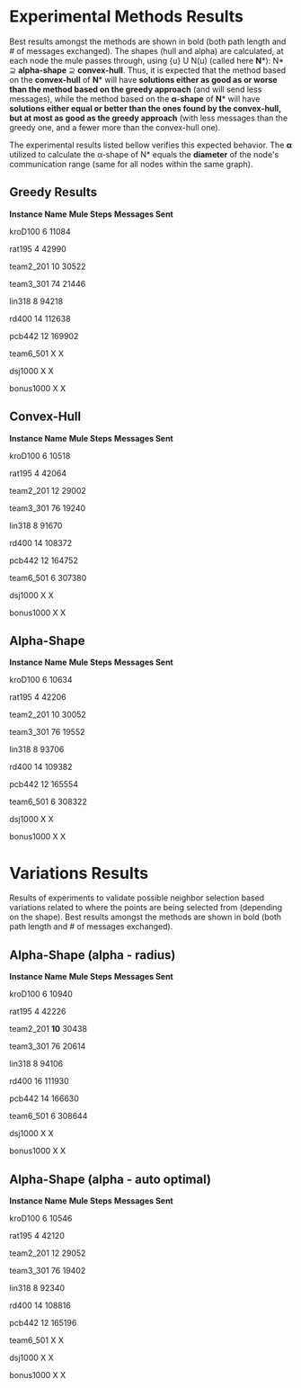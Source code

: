 # Experimental Methods Results
Best results amongst the methods are shown in bold (both path length and # of messages exchanged). The shapes (hull and alpha) are calculated, at each node the mule passes through, using {u} U N(u) (called here **N***): N* <span>&#x2287;</span> **alpha-shape**  <span>&#x2287;</span> **convex-hull**. Thus, it is expected that the method based on the **convex-hull** of **N*** will have **solutions either as good as or worse than the method based on the greedy approach** (and will send less messages), while the method based on the  **<span>&#x3B1;</span>-shape** of **N*** will have **solutions either equal or better than the ones found by the convex-hull, but at most as good as the greedy approach** (with less messages than the greedy one, and a fewer more than the convex-hull one). 

The experimental results listed bellow verifies this expected behavior. The **<span>&#x3B1;</span>** utilized to calculate the <span>&#x3B1;</span>-shape of N* equals the **diameter** of the node's communication range (same for all nodes within the same graph).

## Greedy Results

**Instance Name**  **Mule Steps**  **Messages Sent**

kroD100  			 6        		   11084

rat195 		   	 4       		    42990

team2_201    	10      		   30522

team3_301    	74      		   21446

lin318            	  8      		    94218

rd400             	14     		    112638

pcb442          	12     		    169902

team6_501          X     		    X

dsj1000				X     		    X

bonus1000  		X     		    X

## Convex-Hull

**Instance Name**  **Mule Steps**  **Messages Sent**

kroD100  			 6       		   10518

rat195 		   	  4       		    42064

team2_201    	 12      		   29002

team3_301    	 76      		   19240

lin318            	   8      		    91670

rd400             	 14     		   108372

pcb442          	 12     		   164752

team6_501         6     		    307380

dsj1000			  X     		    X

bonus1000  	  X     		    X

## Alpha-Shape

**Instance Name**  **Mule Steps**  **Messages Sent**

kroD100  			 6        		   10634

rat195 		   	  4       		     42206

team2_201    	 10      		     30052

team3_301    	 76      		    19552

lin318            	   8      		     93706

rd400             	 14     		     109382

pcb442          	 12     		     165554

team6_501          6     		      308322

dsj1000				X     		    X

bonus1000  		X     		    X

# Variations Results

Results of experiments to validate possible neighbor selection based variations related to where the points are being selected from (depending on the shape). Best results amongst the methods are shown in bold (both path length and # of messages exchanged).

## Alpha-Shape (alpha - radius)

**Instance Name**  **Mule Steps**  **Messages Sent**

kroD100  			 6        		   10940

rat195 		   	  4       		     42226

team2_201    	 **10**      		     30438

team3_301    	 76      		    20614

lin318            	   8      		     94106

rd400             	 16     		     111930

pcb442          	 14     		     166630

team6_501          6     		      308644

dsj1000				X     		    X

bonus1000  		X     		    X

## Alpha-Shape (alpha - auto optimal)

**Instance Name**  **Mule Steps**  **Messages Sent**

kroD100  			 6        		   10546

rat195 		   	  4       		     42120

team2_201    	 12      		     29052

team3_301    	 76      		    19402

lin318            	   8      		     92340

rd400             	 14     		     108816

pcb442          	 12     		     165196

team6_501          X     		    X

dsj1000				X     		    X

bonus1000  		X     		    X

